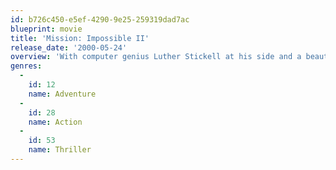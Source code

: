 ```yaml
---
id: b726c450-e5ef-4290-9e25-259319dad7ac
blueprint: movie
title: 'Mission: Impossible II'
release_date: '2000-05-24'
overview: 'With computer genius Luther Stickell at his side and a beautiful thief on his mind, agent Ethan Hunt races across Australia and Spain to stop a former IMF agent from unleashing a genetically engineered biological weapon called Chimera. This mission, should Hunt choose to accept it, plunges him into the center of an international crisis of terrifying magnitude.'
genres:
  -
    id: 12
    name: Adventure
  -
    id: 28
    name: Action
  -
    id: 53
    name: Thriller
---
```

